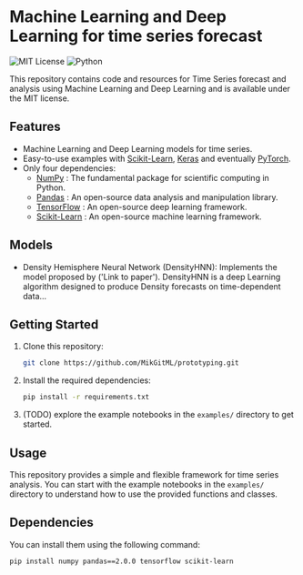 # Machine Learning and Deep Learning for time series forecast

![MIT License](https://img.shields.io/badge/license-MIT-yellow.svg)
![Python](https://img.shields.io/badge/python-3.10%2B-blue)

This repository contains code and resources for Time Series forecast and analysis using Machine Learning and Deep Learning and is available under the MIT license. 

## Features

- Machine Learning and Deep Learning models for time series.
- Easy-to-use examples with [Scikit-Learn](https://scikit-learn.org/stable/), [Keras](https://keras.io/) and eventually [PyTorch](https://pytorch.org/).
- Only four dependencies:
    - [NumPy](https://numpy.org/) : The fundamental package for scientific computing in Python.
    - [Pandas](https://pandas.pydata.org/) : An open-source data analysis and manipulation library.
    - [TensorFlow](https://www.tensorflow.org/) : An open-source deep learning framework.
    - [Scikit-Learn](https://scikit-learn.org/stable/) : An open-source machine learning framework.
 
## Models

- Density Hemisphere Neural Network (DensityHNN): Implements the model proposed by ('Link to paper'). DensityHNN is a deep Learning algorithm designed to produce Density forecasts on time-dependent data...

## Getting Started

1. Clone this repository:

    ```bash
    git clone https://github.com/MikGitML/prototyping.git
    ```

2. Install the required dependencies:

    ```bash
    pip install -r requirements.txt
    ```

3. (TODO) explore the example notebooks in the `examples/` directory to get started.

## Usage

This repository provides a simple and flexible framework for time series analysis. You can start with the example notebooks in the `examples/` directory to understand how to use the provided functions and classes.

## Dependencies

You can install them using the following command:

```bash
pip install numpy pandas==2.0.0 tensorflow scikit-learn
